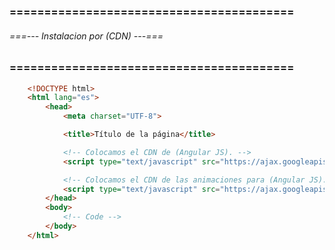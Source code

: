 ### ========================================= ###
###### ===--- Instalacion por (CDN) ---=== ######
### ========================================= ###

<!-- Instalamos por (CDN). -->

```html
	<!DOCTYPE html>
	<html lang="es">
		<head>
			<meta charset="UTF-8">

			<title>Título de la página</title>

			<!-- Colocamos el CDN de (Angular JS). -->
			<script type="text/javascript" src="https://ajax.googleapis.com/ajax/libs/angularjs/1.8.2/angular.min.js"></script>

			<!-- Colocamos el CDN de las animaciones para (Angular JS). -->
			<script type="text/javascript" src="https://ajax.googleapis.com/ajax/libs/angularjs/1.6.9/angular-animate.js"></script>
		</head>
		<body>
			<!-- Code -->
		</body>
	</html>
```